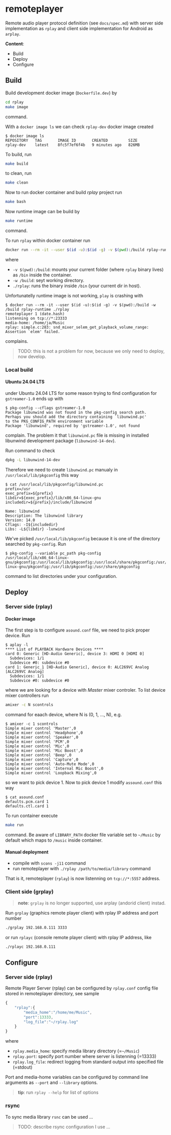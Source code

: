 # remoteplayer

Remote audio player protocol definition (see `docs/spec.md`) with server side implementation as `rplay` and client side implementation for Android as `arplay`.

**Content**:
- Build
- Deploy
- Configure


## Build

Build development docker image (`Dockerfile.dev`) by

```bash
cd rplay
make image
```

command.

With a `docker image ls` we can check `rplay-dev` docker image created

```console
$ docker image ls
REPOSITORY   TAG       IMAGE ID       CREATED         SIZE
rplay-dev    latest    8fc5f7ef6f4b   9 minutes ago   826MB
```

To build, run

```bash
make build
```

to clean, run

```bash
make clean
```

Now to run docker container and build *rplay* project run

```bash
make bash
```

Now runtime image can be build by

```bash
make runtime
```

command.

To run `rplay` within docker container run

```bash
docker run --rm -it --user $(id -u):$(id -g) -v $(pwd):/build rplay-runtime -w /build ./rplay
```

where

- `-v $(pwd):/build`: mounts your current folder (where `rplay` binary lives) as `/bin` inside the container.
- `-w /build`: seyt working directory.
- `./rplay`: runs the binary inside `/bin` (your current dir in host).

Unfortunatelly runtime image is not working, `play` is crashing with

```console
$ docker run --rm -it --user $(id -u):$(id -g) -v $(pwd):/build -w /build rplay-runtime ./rplay
remoteplayer 1 (date.hash)
listenning on tcp://*:23333
media-home: /home/ja/Music
rplay: simple.c:283: snd_mixer_selem_get_playback_volume_range: Assertion `elem' failed.
```

complains.

> TODO: this is not a problem for now, because we only need to deploy, now develop.

### Local build

#### Ubuntu 24.04 LTS

under Ubuntu 24.04 LTS for some reason trying to find configuration for `gstreamer-1.0` ends up with

```console
$ pkg-config --cflags gstreamer-1.0 
Package libunwind was not found in the pkg-config search path.
Perhaps you should add the directory containing `libunwind.pc'
to the PKG_CONFIG_PATH environment variable
Package 'libunwind', required by 'gstreamer-1.0', not found
```

complain. The problem it that `libunwind.pc` file is missing in installed libunwind development package (`libunwind-14-dev`).

Run command to check

```bash
dpkg -L libunwind-14-dev
```

Therefore we need to create `libunwind.pc` manualy in `/usr/local/lib/pkgconfig` this way

```console
$ cat /usr/local/lib/pkgconfig/libunwind.pc 
prefix=/usr
exec_prefix=${prefix}
libdir=${exec_prefix}/lib/x86_64-linux-gnu
includedir=${prefix}/include/libunwind

Name: libunwind
Description: The libunwind library
Version: 14.0
Cflags: -I${includedir}
Libs: -L${libdir} -lunwind
```

We've picked `/usr/local/lib/pkgconfig` because it is one of the directory searched by `pkg-config`. Run

```console
$ pkg-config --variable pc_path pkg-config
/usr/local/lib/x86_64-linux-gnu/pkgconfig:/usr/local/lib/pkgconfig:/usr/local/share/pkgconfig:/usr/lib/x86_64-linux-gnu/pkgconfig:/usr/lib/pkgconfig:/usr/share/pkgconfig
```

command to list directories under your configuration.


## Deploy

### Server side (rplay)

#### Docker image

The first step is to configure `asound.conf` file, we need to pick proper device. Run 

```console
$ aplay -l
**** List of PLAYBACK Hardware Devices ****
card 0: Generic [HD-Audio Generic], device 3: HDMI 0 [HDMI 0]
  Subdevices: 1/1
  Subdevice #0: subdevice #0
card 1: Generic_1 [HD-Audio Generic], device 0: ALC269VC Analog [ALC269VC Analog]
  Subdevices: 1/1
  Subdevice #0: subdevice #0
```

where we are looking for a device with *Master* mixer controler. To list device mixer controllers run

```bash
amixer -c N scontrols
```

command for eaach device, where N is (0, 1, ..., N), e.g.

```console
$ amixer -c 1 scontrols
Simple mixer control 'Master',0
Simple mixer control 'Headphone',0
Simple mixer control 'Speaker',0
Simple mixer control 'PCM',0
Simple mixer control 'Mic',0
Simple mixer control 'Mic Boost',0
Simple mixer control 'Beep',0
Simple mixer control 'Capture',0
Simple mixer control 'Auto-Mute Mode',0
Simple mixer control 'Internal Mic Boost',0
Simple mixer control 'Loopback Mixing',0
```

so we want to pick device 1. Now to pick device 1 modify `assound.conf` this way

```console
$ cat asound.conf 
defaults.pcm.card 1
defaults.ctl.card 1
```

To run container execute

```bash
make run
```

command. Be aware of `LIBRARY_PATH` docker file variable set to `~/Music` by default which maps to `/music` inside container.


#### Manual deployment

- compile with `scons -j11` command
- run remoteplayer with `./rplay /path/to/media/library` command

That is it, remoteplayer (`rplay`) is now listenning on `tcp://*:5557` address.


### Client side (grplay)

> **note**: `grplay` is no longer supported, use arplay (andorid client) instad.

Run `grplay` (graphics remote player client) with rplay IP address and port number

```bash
./grplay 192.168.0.111 3333
```

or run `rplayc` (console remote player client) with rplay IP address, like

```bash
./rplayc 192.168.0.111
```

## Configure

### Server side (rplay)

Remote Player Server (rplay) can be configured by `rplay.conf` config file stored in remoteplayer directory, see sample

```js
{
	"rplay":{
		"media_home":"/home/me/Music",
		"port":13333,
		"log_file":"~/rplay.log"
	}
}
```

where

- `rplay.media_home`: specify media library directory (=`~/Music`)
- `rplay.port`: specify port number where server is listenning (=13333)
- `rplay.log_file`: redirect logging from standard output into specified file (=stdout)

Port and media-home variables can be configured by command line arguments as `--port` and `--library` options.

> **tip**: run `rplay --help` for list of options


### rsync

To sync media library `rsnc` can be used ...

> TODO: describe rsync configuration I use ...
